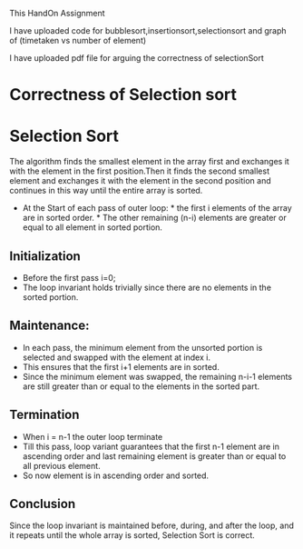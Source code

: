 
This HandOn Assignment

I have uploaded code for bubblesort,insertionsort,selectionsort and graph of (timetaken vs number of element)

I have uploaded pdf file for arguing the correctness of selectionSort 

# Correctness of Selection sort

# Selection Sort


The algorithm finds the smallest element in the array first and exchanges it with the element in the first
position.Then it finds the second smallest element and exchanges it with the element in the second position and continues
in this way until the entire array is sorted.

* At the Start of each pass of outer loop:
      * the first i elements of the array are in sorted order.
      * The other remaining (n-i) elements are greater or equal to all element in sorted portion.

## Initialization
* Before the first pass i=0;
* The loop invariant holds trivially since there are no elements in the sorted portion.

## Maintenance:

* In each pass, the minimum element from the unsorted portion is selected and swapped with the element at index i.
* This ensures that the first i+1 elements are in sorted.
* Since the minimum element was swapped, the remaining n-i-1 elements are still greater than or equal to the elements in the sorted part.

## Termination
* When i = n-1 the outer loop terminate
* Till this pass, loop variant guarantees that the first n-1 element are in ascending order  and last remaining element is greater than or equal to all previous element.
* So now element is in ascending order and sorted.

## Conclusion
Since the loop invariant is maintained before, during, and after the loop, and it repeats until the whole array is sorted, Selection Sort is correct.